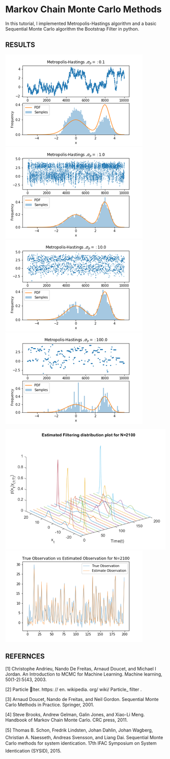 # Markov Chain Monte Carlo Methods 
In this tutorial,  I implemented Metropolis-Hastings algorithm and a basic Sequential Monte Carlo algorithm the Bootstrap Filter in python.

## RESULTS
<img src="Code/Plots/0.png"></img> 
<img src="Code/Plots/1.png"></img> 
<img src="Code/Plots/2.png"></img> 
<img src="Code/Plots/3.png"></img> 

<img src="Code/Plots/Dendity2100.png"></img> 
<img src="Code/Plots/ObservationN2100.png"></img> 

## REFERNCES
[1] Christophe Andrieu, Nando De Freitas, Arnaud Doucet, and Michael I Jordan. An Introduction to
MCMC for Machine Learning. Machine learning, 50(1-2):5{43, 2003.


[2] Particle lter. https: // en. wikipedia. org/ wiki/ Particle_ filter .


[3] Arnaud Doucet, Nando de Freitas, and Neil Gordon. Sequential Monte Carlo Methods in Practice.
Springer, 2001.


[4] Steve Brooks, Andrew Gelman, Galin Jones, and Xiao-Li Meng. Handbook of Markov Chain Monte
Carlo. CRC press, 2011.


[5] Thomas B. Schon, Fredrik Lindsten, Johan Dahlin, Johan Wagberg, Christian A. Naesseth, Andreas
Svensson, and Liang Dai. Sequential Monte Carlo methods for system identication. 17th IFAC
Symposium on System Identication (SYSID), 2015.

